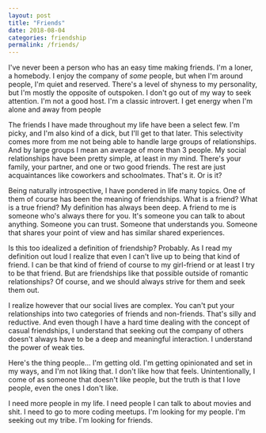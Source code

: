 ```yaml
---
layout: post
title: "Friends"
date: 2018-08-04
categories: friendship
permalink: /friends/
---
```


I've never been a person who has an easy time making friends. I'm a loner, a homebody. I enjoy the company of _some_ people, but when I'm around people, I'm quiet and reserved. There's a level of shyness to my personality, but I'm mostly the opposite of outspoken. I don't go out of my way to seek attention. I'm not a good host. I'm a classic introvert. I get energy when I'm alone and away from people

The friends I have made throughout my life have been a select few. I'm picky, and I'm also kind of a dick, but I'll get to that later. This selectivity comes more from me not being able to handle large groups of relationships. And by large groups I mean an average of more than 3 people. My social relationships have been pretty simple, at least in my mind. There's your family, your partner, and one or two good friends. The rest are just acquaintances like coworkers and schoolmates. That's it. Or is it?

Being naturally introspective, I have pondered in life many topics. One of them of course has been the meaning of friendships. What is a friend? What is a true friend? My definition has always been deep. A friend to me is someone who's always there for you. It's someone you can talk to about anything. Someone you can trust. Someone that understands you. Someone that shares your point of view and has similar shared experiences.

Is this too idealized a definition of friendship? Probably. As I read my definition out loud I realize that even I can't live up to being that kind of friend. I can be that kind of friend of course to my girl-friend or at least I try to be that friend. But are friendships like that possible outside of romantic relationships? Of course, and we should always strive for them and seek them out.

I realize however that our social lives are complex. You can't put your relationships into two categories of friends and non-friends. That's silly and reductive. And even though I have a hard time dealing with the concept of casual friendships, I understand that seeking out the company of others doesn't always have to be a deep and meaningful interaction. I understand the power of weak ties.

Here's the thing people... I'm getting old. I'm getting opinionated and set in my ways, and I'm not liking that. I don't like how that feels. Unintentionally, I come of as someone that doesn't like people, but the truth is that I love people, even the ones I don't like.

I need more people in my life. I need people I can talk to about movies and shit. I need to go to more coding meetups. I'm looking for my people. I'm seeking out my tribe. I'm looking for friends.
